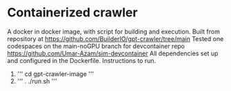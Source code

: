# Containerized crawler
A docker in docker image, with script for building and execution.
Built from repository at https://github.com/BuilderIO/gpt-crawler/tree/main
Tested one codespaces on the main-noGPU branch for devcontainer repo https://github.com/Umar-Azam/sim-devcontainer
All dependencies set up and configured in the Dockerfile. 
Instructions to run. 
1. ''' cd gpt-crawler-image '''
2. ''' . ./run.sh '''